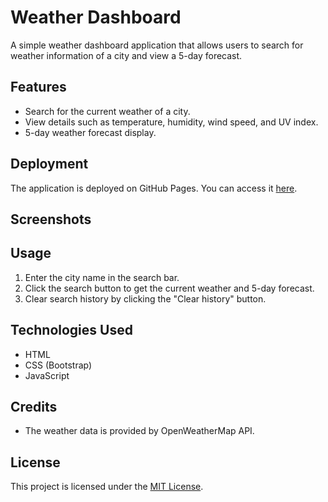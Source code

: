 # Weather Dashboard

A simple weather dashboard application that allows users to search for weather information of a city and view a 5-day forecast.

## Features

- Search for the current weather of a city.
- View details such as temperature, humidity, wind speed, and UV index.
- 5-day weather forecast display.

## Deployment

The application is deployed on GitHub Pages. You can access it [here](https://avr99j.github.io/weatherDashboard/).

## Screenshots



## Usage

1. Enter the city name in the search bar.
2. Click the search button to get the current weather and 5-day forecast.
3. Clear search history by clicking the "Clear history" button.

## Technologies Used

- HTML
- CSS (Bootstrap)
- JavaScript

## Credits

- The weather data is provided by OpenWeatherMap API.

## License

This project is licensed under the [MIT License](LICENSE).
